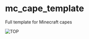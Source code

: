 # mc_cape_template
Full template for Minecraft capes

![TOP](https://img.shields.io/badge/%E2%97%BC-TOP-%2300A8F3?style=for-the-badge)
